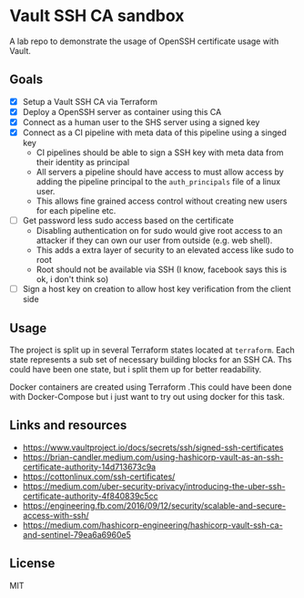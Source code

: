 # Vault SSH CA sandbox

A lab repo to demonstrate the usage of OpenSSH certificate usage with Vault. 

## Goals

* [x] Setup a Vault SSH CA via Terraform
* [x] Deploy a OpenSSH server as container using this CA
* [x] Connect as a human user to the SHS server using a signed key
* [x] Connect as a CI pipeline with meta data of this pipeline using a singed key
  * CI pipelines should be able to sign a SSH key with meta data from their identity as principal
  * All servers a pipeline should have access to  must allow access by adding the pipeline principal to the `auth_principals` file of a linux user.
  * This allows fine grained access control without creating new users for each pipeline etc. 
* [ ] Get password less sudo access based on the certificate
  * Disabling authentication on for sudo would give root access to an attacker if  they can own our user from outside (e.g. web shell).
  * This adds a extra layer of security to an elevated access like sudo to root 
  * Root should not be available via SSH (I know, facebook says this is ok, i don't think so)
* [ ] Sign a host key on creation to allow host key verification from the client side

## Usage

The project is split up in several Terraform states located at `terraform`.
Each state represents a sub set of necessary building blocks for an SSH CA. Ths could have been one state, but i split them up for better readability.

Docker containers are created using Terraform .This could have been done with Docker-Compose but i just want to try out using docker for this task. 

## Links and resources

* https://www.vaultproject.io/docs/secrets/ssh/signed-ssh-certificates
* https://brian-candler.medium.com/using-hashicorp-vault-as-an-ssh-certificate-authority-14d713673c9a
* https://cottonlinux.com/ssh-certificates/
* https://medium.com/uber-security-privacy/introducing-the-uber-ssh-certificate-authority-4f840839c5cc
* https://engineering.fb.com/2016/09/12/security/scalable-and-secure-access-with-ssh/
* https://medium.com/hashicorp-engineering/hashicorp-vault-ssh-ca-and-sentinel-79ea6a6960e5

## License

MIT